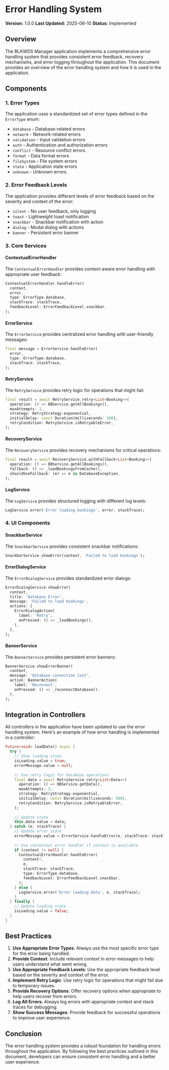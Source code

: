 # Error Handling System

**Version:** 1.0.0
**Last Updated:** 2025-06-10
**Status:** Implemented

## Overview

The BLKWDS Manager application implements a comprehensive error handling system that provides consistent error feedback, recovery mechanisms, and error logging throughout the application. This document provides an overview of the error handling system and how it is used in the application.

## Components

### 1. Error Types

The application uses a standardized set of error types defined in the `ErrorType` enum:

- `database` - Database-related errors
- `network` - Network-related errors
- `validation` - Input validation errors
- `auth` - Authentication and authorization errors
- `conflict` - Resource conflict errors
- `format` - Data format errors
- `fileSystem` - File system errors
- `state` - Application state errors
- `unknown` - Unknown errors

### 2. Error Feedback Levels

The application provides different levels of error feedback based on the severity and context of the error:

- `silent` - No user feedback, only logging
- `toast` - Lightweight toast notification
- `snackbar` - Snackbar notification with action
- `dialog` - Modal dialog with actions
- `banner` - Persistent error banner

### 3. Core Services

#### ContextualErrorHandler

The `ContextualErrorHandler` provides context-aware error handling with appropriate user feedback:

```dart
ContextualErrorHandler.handleError(
  context,
  error,
  type: ErrorType.database,
  stackTrace: stackTrace,
  feedbackLevel: ErrorFeedbackLevel.snackbar,
);
```

#### ErrorService

The `ErrorService` provides centralized error handling with user-friendly messages:

```dart
final message = ErrorService.handleError(
  error,
  type: ErrorType.database,
  stackTrace: stackTrace,
);
```

#### RetryService

The `RetryService` provides retry logic for operations that might fail:

```dart
final result = await RetryService.retry<List<Booking>>(
  operation: () => DBService.getAllBookings(),
  maxAttempts: 3,
  strategy: RetryStrategy.exponential,
  initialDelay: const Duration(milliseconds: 500),
  retryCondition: RetryService.isRetryableError,
);
```

#### RecoveryService

The `RecoveryService` provides recovery mechanisms for critical operations:

```dart
final result = await RecoveryService.withFallback<List<Booking>>(
  operation: () => DBService.getAllBookings(),
  fallback: () => _loadBookingsFromCache(),
  shouldUseFallback: (e) => e is DatabaseException,
);
```

#### LogService

The `LogService` provides structured logging with different log levels:

```dart
LogService.error('Error loading bookings', error, stackTrace);
```

### 4. UI Components

#### SnackbarService

The `SnackbarService` provides consistent snackbar notifications:

```dart
SnackbarService.showError(context, 'Failed to load bookings');
```

#### ErrorDialogService

The `ErrorDialogService` provides standardized error dialogs:

```dart
ErrorDialogService.showError(
  context,
  title: 'Database Error',
  message: 'Failed to load bookings',
  actions: [
    ErrorDialogAction(
      label: 'Retry',
      onPressed: () => _loadBookings(),
    ),
  ],
);
```

#### BannerService

The `BannerService` provides persistent error banners:

```dart
BannerService.showErrorBanner(
  context,
  message: 'Database connection lost',
  action: BannerAction(
    label: 'Reconnect',
    onPressed: () => _reconnectDatabase(),
  ),
);
```

## Integration in Controllers

All controllers in the application have been updated to use the error handling system. Here's an example of how error handling is implemented in a controller:

```dart
Future<void> loadData() async {
  try {
    // Show loading state
    isLoading.value = true;
    errorMessage.value = null;
    
    // Use retry logic for database operations
    final data = await RetryService.retry<List<Data>>(
      operation: () => DBService.getData(),
      maxAttempts: 3,
      strategy: RetryStrategy.exponential,
      initialDelay: const Duration(milliseconds: 500),
      retryCondition: RetryService.isRetryableError,
    );
    
    // Update state
    this.data.value = data;
  } catch (e, stackTrace) {
    // Update error state
    errorMessage.value = ErrorService.handleError(e, stackTrace: stackTrace);
    
    // Use contextual error handler if context is available
    if (context != null) {
      ContextualErrorHandler.handleError(
        context!,
        e,
        stackTrace: stackTrace,
        type: ErrorType.database,
        feedbackLevel: ErrorFeedbackLevel.snackbar,
      );
    } else {
      LogService.error('Error loading data', e, stackTrace);
    }
  } finally {
    // Update loading state
    isLoading.value = false;
  }
}
```

## Best Practices

1. **Use Appropriate Error Types**: Always use the most specific error type for the error being handled.
2. **Provide Context**: Include relevant context in error messages to help users understand what went wrong.
3. **Use Appropriate Feedback Levels**: Use the appropriate feedback level based on the severity and context of the error.
4. **Implement Retry Logic**: Use retry logic for operations that might fail due to temporary issues.
5. **Provide Recovery Options**: Offer recovery options when appropriate to help users recover from errors.
6. **Log All Errors**: Always log errors with appropriate context and stack traces for debugging.
7. **Show Success Messages**: Provide feedback for successful operations to improve user experience.

## Conclusion

The error handling system provides a robust foundation for handling errors throughout the application. By following the best practices outlined in this document, developers can ensure consistent error handling and a better user experience.
